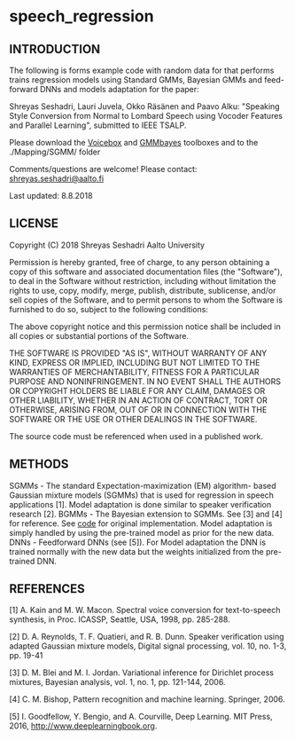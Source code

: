 # speech_regression
 
INTRODUCTION
------------
The following is forms example code with random data for that performs trains regression models using Standard GMMs, Bayesian GMMs and feed-forward DNNs and models adaptation for the paper:
 
Shreyas Seshadri, Lauri Juvela, Okko Räsänen and Paavo Alku: "Speaking Style Conversion from Normal to Lombard Speech using Vocoder Features and Parallel Learning", submitted to IEEE TSALP.

Please download the [Voicebox]( http://www.ee.ic.ac.uk/hp/staff/dmb/voicebox/voicebox.html) and [GMMbayes]( http://www.it.lut.fi/project/gmmbayes/downloads/src/gmmbayestb/) toolboxes and to the ./Mapping/SGMM/ folder
 
Comments/questions are welcome! Please contact: shreyas.seshadri@aalto.fi
 
Last updated: 8.8.2018
 
 
LICENSE
-------
 
Copyright (C) 2018 Shreyas Seshadri Aalto University
 
Permission is hereby granted, free of charge, to any person obtaining a copy of
this software and associated documentation files (the "Software"), to deal in
the Software without restriction, including without limitation the rights to
use, copy, modify, merge, publish, distribute, sublicense, and/or sell copies of
the Software, and to permit persons to whom the Software is furnished to do so,
subject to the following conditions:
 
The above copyright notice and this permission notice shall be included in all
copies or substantial portions of the Software.
 
THE SOFTWARE IS PROVIDED "AS IS", WITHOUT WARRANTY OF ANY KIND, EXPRESS OR
IMPLIED, INCLUDING BUT NOT LIMITED TO THE WARRANTIES OF MERCHANTABILITY, FITNESS
FOR A PARTICULAR PURPOSE AND NONINFRINGEMENT. IN NO EVENT SHALL THE AUTHORS OR
COPYRIGHT HOLDERS BE LIABLE FOR ANY CLAIM, DAMAGES OR OTHER LIABILITY, WHETHER
IN AN ACTION OF CONTRACT, TORT OR OTHERWISE, ARISING FROM, OUT OF OR IN
CONNECTION WITH THE SOFTWARE OR THE USE OR OTHER DEALINGS IN THE SOFTWARE.
 
The source code must be referenced when used in a published work.
 
METHODS
-------
SGMMs - The standard Expectation-maximization (EM) algorithm- based Gaussian mixture models (SGMMs) that is used for regression in speech applications [1]. Model adaptation is done similar to speaker verification research [2].
BGMMs - The Bayesian extension to SGMMs. See [3] and [4] for reference. See [code](https://github.com/shreyas253/BGMM_Mapping) for original implementation. Model adaptation is simply handled by using the pre-trained model as prior for the new data. 
DNNs - Feedforward DNNs (see [5]). For Model adaptation the DNN is trained normally with the new data but the weights initialized from the pre-trained DNN. 
 
 
REFERENCES
----------
[1] A. Kain and M. W. Macon. Spectral voice conversion for text-to-speech synthesis, in Proc. ICASSP, Seattle, USA, 1998, pp. 285-288.
 
[2] D. A. Reynolds, T. F. Quatieri, and R. B. Dunn. Speaker verification using adapted Gaussian mixture models, Digital signal processing, vol. 10, no. 1-3, pp. 19-41
 
[3] D. M. Blei and M. I. Jordan. Variational inference for Dirichlet process mixtures, Bayesian analysis, vol. 1, no. 1, pp. 121-144, 2006.
 
[4] C. M. Bishop, Pattern recognition and machine learning. Springer, 2006.
 
[5] I. Goodfellow, Y. Bengio, and A. Courville, Deep Learning. MIT Press, 2016, http://www.deeplearningbook.org.
